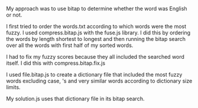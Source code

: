 My approach was to use bitap to determine whether the word was English or not.

I first tried to order the words.txt according to which words were the most fuzzy. I used compress.bitap.js with the fuse.js library. I did this by ordering the words by length shortest to longest and then running the bitap search over all the words with first half of my sorted words.

I had to fix my fuzzy scores because they all included the searched word itself. I did this with compress.bitap.fix.js

I used file.bitap.js to create a dictionary file that included the most fuzzy words excluding case, 's and very similar words according to dictionary size limits. 

My solution.js uses that dictionary file in its bitap search.